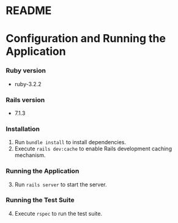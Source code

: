 # README
# Configuration and Running the Application

### Ruby version
- ruby-3.2.2

### Rails version
- 7.1.3

### Installation
1. Run `bundle install` to install dependencies.
2. Execute `rails dev:cache` to enable Rails development caching mechanism.

### Running the Application
3. Run `rails server` to start the server.

### Running the Test Suite
4. Execute `rspec` to run the test suite.